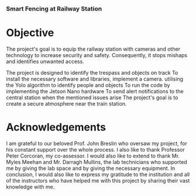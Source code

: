 ### Smart Fencing at Railway Station

# Objective
The project's goal is to equip the railway station with cameras and other technology to increase security and safety. Consequently, it stops mishaps and identifies unwanted access.

The project is designed to identify the trespass and objects on track
To install the necessary software and libraries, implement a camera.
utilising the Yolo algorithm to identify people and objects
To run the code by implementing the Jetson Nano hardware
To send alert notifications to the central station when the mentioned issues arise
The project's goal is to create a secure atmosphere near the train station.

# Acknowledgements
I am grateful to our beloved Prof. John Breslin who oversaw my project, for his constant support over the whole process. I also like to thank Professor Peter Corcoran, my co-assessor.
I would also like to extend to thank Mr. Myles Meehan and Mr. Darragh Mullins, the lab technicians who supported me by giving the lab space and by giving the necessary equipment.
In conclusion, I would also like to express my gratitude to the institution and all of the instructors who have helped me with this project by sharing their vast knowledge with me.
